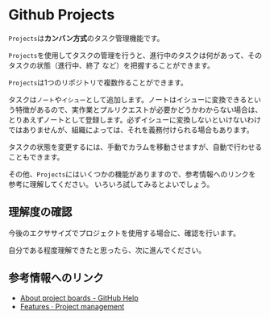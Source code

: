 # Github Projects

`Projects`は**カンバン方式**のタスク管理機能です。

`Projects`を使用してタスクの管理を行うと、進行中のタスクは何があって、そのタスクの状態（進行中、終了 など）を把握することができます。

`Projects`は1つのリポジトリで複数作ることができます。

タスクは`ノート`や`イシュー`として追加します。ノートはイシューに変換できるという特徴があるので、実作業とプルリクエストが必要かどうかわからない場合は、とりあえずノートとして登録します。必ずイシューに変換しないといけないわけではありませんが、組織によっては、それを義務付けられる場合もあります。

タスクの状態を変更するには、手動でカラムを移動させますが、自動で行わせることもできます。

その他、`Projects`にはいくつかの機能がありますので、参考情報へのリンクを参考に理解してください。 いろいろ試してみるとよいでしょう。


## 理解度の確認

今後のエクササイズでプロジェクトを使用する場合に、確認を行います。

自分である程度理解できたと思ったら、次に進んでください。



## 参考情報へのリンク

- [About project boards - GitHub Help](https://help.github.com/en/articles/about-project-boards)
- [Features · Project management](https://github.com/features/project-management/)

